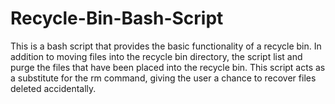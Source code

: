 # Recycle-Bin-Bash-Script

This is a bash script that  provides the basic functionality of a recycle bin.  In addition to moving files into the recycle bin directory, the script list and purge the files that have been placed into the recycle bin.  This script acts as a substitute for the rm command, giving the user a chance to recover files deleted accidentally. 
